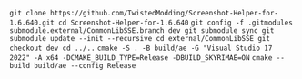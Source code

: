 `git clone https://github.com/TwistedModding/Screenshot-Helper-for-1.6.640.git
cd Screenshot-Helper-for-1.6.640`
`git config -f .gitmodules submodule.external/CommonLibSSE.branch dev
git submodule sync
git submodule update --init --recursive
cd external/CommonLibSSE
git checkout dev
cd ../..`
`cmake -S . -B build/ae -G "Visual Studio 17 2022" -A x64 -DCMAKE_BUILD_TYPE=Release -DBUILD_SKYRIMAE=ON`
`cmake --build build/ae --config Release`
